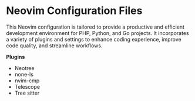  <h1>Neovim Configuration Files</h1>
This Neovim configuration is tailored to provide a productive and efficient development environment for PHP, Python, and Go projects. It incorporates a variety of plugins and settings to enhance coding experience, improve code quality, and streamline workflows.

<b>Plugins</b>
<ul>
    <li>Neotree</li>
    <li>none-ls</li>
    <li>nvim-cmp</li>
    <li>Telescope</li>
    <li>Tree sitter</li>
</ul>
